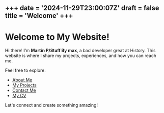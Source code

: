+++
date = '2024-11-29T23:00:07Z'
draft = false
title = 'Welcome'
+++
---
# Welcome to My Website!

Hi there! I'm **Martin P/Stuff By max**, a bad developer great at History. This website is where I share my projects, experiences, and how you can reach me.

Feel free to explore:
- [About Me](/about/)
- [My Projects](/projects/)
- [Contact Me](/contact/)
- [My CV](https://stuffbymax.me/cv/)

Let's connect and create something amazing!
